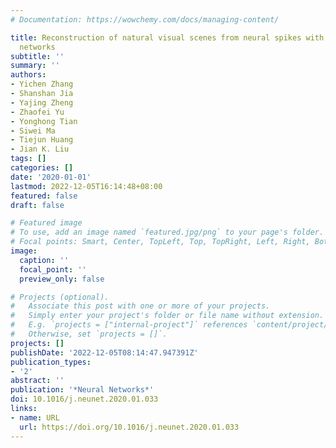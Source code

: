```yaml
---
# Documentation: https://wowchemy.com/docs/managing-content/

title: Reconstruction of natural visual scenes from neural spikes with deep neural
  networks
subtitle: ''
summary: ''
authors:
- Yichen Zhang
- Shanshan Jia
- Yajing Zheng
- Zhaofei Yu
- Yonghong Tian
- Siwei Ma
- Tiejun Huang
- Jian K. Liu
tags: []
categories: []
date: '2020-01-01'
lastmod: 2022-12-05T16:14:48+08:00
featured: false
draft: false

# Featured image
# To use, add an image named `featured.jpg/png` to your page's folder.
# Focal points: Smart, Center, TopLeft, Top, TopRight, Left, Right, BottomLeft, Bottom, BottomRight.
image:
  caption: ''
  focal_point: ''
  preview_only: false

# Projects (optional).
#   Associate this post with one or more of your projects.
#   Simply enter your project's folder or file name without extension.
#   E.g. `projects = ["internal-project"]` references `content/project/deep-learning/index.md`.
#   Otherwise, set `projects = []`.
projects: []
publishDate: '2022-12-05T08:14:47.947391Z'
publication_types:
- '2'
abstract: ''
publication: '*Neural Networks*'
doi: 10.1016/j.neunet.2020.01.033
links:
- name: URL
  url: https://doi.org/10.1016/j.neunet.2020.01.033
---
```

